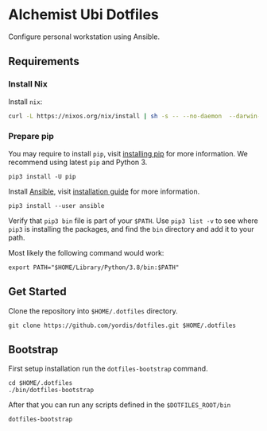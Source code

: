 # Alchemist Ubi Dotfiles

Configure personal workstation using Ansible.

## Requirements

### Install Nix

Install `nix`:

```sh
curl -L https://nixos.org/nix/install | sh -s -- --no-daemon  --darwin-use-unencrypted-nix-store-volume
```

### Prepare pip

You may require to install `pip`, visit [installing pip](https://pip.pypa.io/en/stable/installation/)
for more information. We recommend using latest `pip` and Python 3.

```shell
pip3 install -U pip
```

Install [Ansible](https://www.ansible.com/), visit [installation guide](https://docs.ansible.com/ansible/latest/installation_guide/intro_installation.html)
for more information.

```shell
pip3 install --user ansible
```

Verify that `pip3 bin` file is part of your `$PATH`. Use `pip3 list -v` to see
where `pip3` is installing the packages, and find the `bin` directory and add it
to your path.

Most likely the following command would work:

```shell
export PATH="$HOME/Library/Python/3.8/bin:$PATH"
```

## Get Started

Clone the repository into `$HOME/.dotfiles` directory.

```shell
git clone https://github.com/yordis/dotfiles.git $HOME/.dotfiles
```

## Bootstrap

First setup installation run the `dotfiles-bootstrap` command.

```shell
cd $HOME/.dotfiles
./bin/dotfiles-bootstrap
```

After that you can run any scripts defined in the `$DOTFILES_ROOT/bin`

```shell
dotfiles-bootstrap
```
